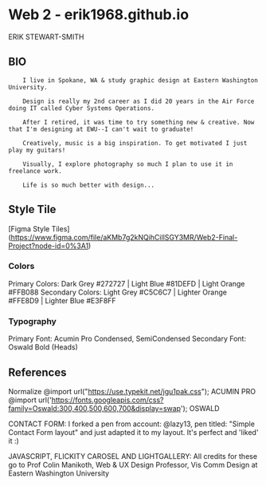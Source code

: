 # Web 2 - erik1968.github.io
ERIK STEWART-SMITH

## BIO

        I live in Spokane, WA & study graphic design at Eastern Washington University.

        Design is really my 2nd career as I did 20 years in the Air Force doing IT called Cyber Systems Operations.
        
        After I retired, it was time to try something new & creative. Now that I'm designing at EWU--I can't wait to graduate!
        
        Creatively, music is a big inspiration. To get motivated I just play my guitars!
        
        Visually, I explore photography so much I plan to use it in freelance work.
        
        Life is so much better with design...

## Style Tile
[Figma Style Tiles]
(https://www.figma.com/file/aKMb7g2kNQihCillSGY3MR/Web2-Final-Project?node-id=0%3A1)

### Colors
Primary Colors: Dark Grey #272727 | Light Blue #81DEFD | Light Orange #FFB088
Secondary Colors: Light Grey #C5C6C7 | Lighter Orange #FFE8D9 | Lighter Blue #E3F8FF

### Typography
Primary Font: Acumin Pro Condensed, SemiCondensed 
Secondary Font: Oswald Bold (Heads)

## References
Normalize
@import url("https://use.typekit.net/jgu1pak.css"); ACUMIN PRO
@import url('https://fonts.googleapis.com/css?family=Oswald:300,400,500,600,700&display=swap'); OSWALD

CONTACT FORM: I forked a pen from account: @lazy13, pen titled: "Simple Contact Form layout" and just adapted it to my layout. It's perfect and 'liked' it :)

JAVASCRIPT, FLICKITY CAROSEL AND LIGHTGALLERY: All credits for these go to Prof Colin Manikoth, Web & UX Design Professor, Vis Comm Design at Eastern Washington University
